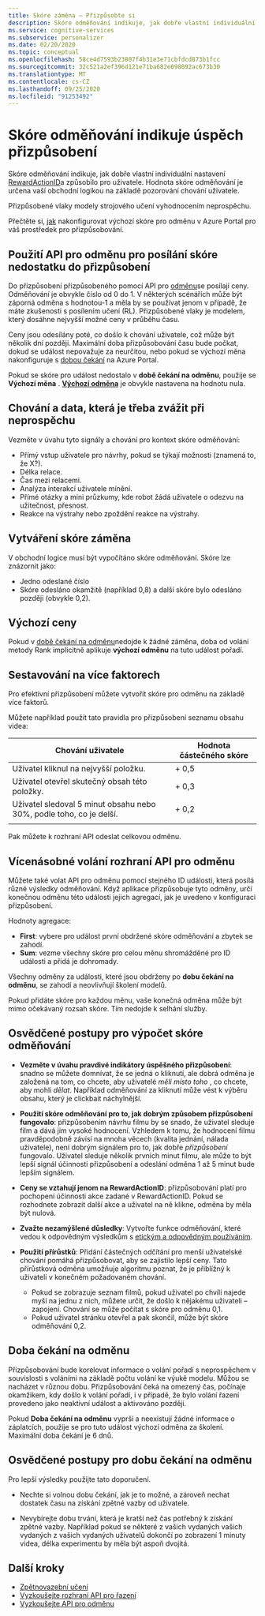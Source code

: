 ```yaml
---
title: Skóre záměna – Přizpůsobte si
description: Skóre odměňování indikuje, jak dobře vlastní individuální nastavení RewardActionID a způsobilo pro uživatele. Hodnota skóre odměňování je určena vaší obchodní logikou na základě pozorování chování uživatele. Přizpůsobené vlaky modely strojového učení vyhodnocením neprospěchu.
ms.service: cognitive-services
ms.subservice: personalizer
ms.date: 02/20/2020
ms.topic: conceptual
ms.openlocfilehash: 58ce4d7593b23807f4b31e3e71cbfdcd873b1fcc
ms.sourcegitcommit: 32c521a2ef396d121e71ba682e098092ac673b30
ms.translationtype: MT
ms.contentlocale: cs-CZ
ms.lasthandoff: 09/25/2020
ms.locfileid: "91253492"
---
```

# <a name="reward-scores-indicate-success-of-personalization"></a>Skóre odměňování indikuje úspěch přizpůsobení

Skóre odměňování indikuje, jak dobře vlastní individuální nastavení [RewardActionID](https://docs.microsoft.com/rest/api/cognitiveservices/personalizer/rank/rank#response)a způsobilo pro uživatele. Hodnota skóre odměňování je určena vaší obchodní logikou na základě pozorování chování uživatele.

Přizpůsobené vlaky modely strojového učení vyhodnocením neprospěchu.

Přečtěte si, [jak](how-to-settings.md#configure-rewards-for-the-feedback-loop) nakonfigurovat výchozí skóre pro odměnu v Azure Portal pro váš prostředek pro přizpůsobování.

## <a name="use-reward-api-to-send-reward-score-to-personalizer"></a>Použití API pro odměnu pro posílání skóre nedostatku do přizpůsobení

Do přizpůsobení přizpůsobeného pomocí API pro [odměnu](https://docs.microsoft.com/rest/api/cognitiveservices/personalizer/events/reward)se posílají ceny. Odměňování je obvykle číslo od 0 do 1. V některých scénářích může být záporná odměna s hodnotou-1 a měla by se používat jenom v případě, že máte zkušenosti s posílením učení (RL). Přizpůsobené vlaky je modelem, který dosáhne nejvyšší možné ceny v průběhu času.

Ceny jsou odesílány poté, co došlo k chování uživatele, což může být několik dní později. Maximální doba přizpůsobování času bude počkat, dokud se událost nepovažuje za neurčitou, nebo pokud se výchozí měna nakonfiguruje s [dobou čekání](#reward-wait-time) na Azure Portal.

Pokud se skóre pro událost nedostalo v **době čekání na odměnu**, použije se **Výchozí měna** . **[Výchozí odměna](how-to-settings.md#configure-reward-settings-for-the-feedback-loop-based-on-use-case)** je obvykle nastavena na hodnotu nula.


## <a name="behaviors-and-data-to-consider-for-rewards"></a>Chování a data, která je třeba zvážit při neprospěchu

Vezměte v úvahu tyto signály a chování pro kontext skóre odměňování:

* Přímý vstup uživatele pro návrhy, pokud se týkají možnosti (znamená to, že X?).
* Délka relace.
* Čas mezi relacemi.
* Analýza interakcí uživatele mínění.
* Přímé otázky a mini průzkumy, kde robot žádá uživatele o odezvu na užitečnost, přesnost.
* Reakce na výstrahy nebo zpoždění reakce na výstrahy.

## <a name="composing-reward-scores"></a>Vytváření skóre záměna

V obchodní logice musí být vypočítáno skóre odměňování. Skóre lze znázornit jako:

* Jedno odeslané číslo
* Skóre odesláno okamžitě (například 0,8) a další skóre bylo odesláno později (obvykle 0,2).

## <a name="default-rewards"></a>Výchozí ceny

Pokud v [době čekání na odměnu](#reward-wait-time)nedojde k žádné záměna, doba od volání metody Rank implicitně aplikuje **výchozí odměnu** na tuto událost pořadí.

## <a name="building-up-rewards-with-multiple-factors"></a>Sestavování na více faktorech

Pro efektivní přizpůsobení můžete vytvořit skóre pro odměnu na základě více faktorů.

Můžete například použít tato pravidla pro přizpůsobení seznamu obsahu videa:

|Chování uživatele|Hodnota částečného skóre|
|--|--|
|Uživatel kliknul na nejvyšší položku.|+ 0,5|
|Uživatel otevřel skutečný obsah této položky.|+ 0,3|
|Uživatel sledoval 5 minut obsahu nebo 30%, podle toho, co je delší.|+ 0,2|
|||

Pak můžete k rozhraní API odeslat celkovou odměnu.

## <a name="calling-the-reward-api-multiple-times"></a>Vícenásobné volání rozhraní API pro odměnu

Můžete také volat API pro odměnu pomocí stejného ID události, která posílá různé výsledky odměňování. Když aplikace přizpůsobuje tyto odměny, určí konečnou odměnu této události jejich agregací, jak je uvedeno v konfiguraci přizpůsobení.

Hodnoty agregace:

*  **First**: vybere pro událost první obdržené skóre odměňování a zbytek se zahodí.
* **Sum**: vezme všechny skóre pro celou měnu shromážděné pro ID události a přidá je dohromady.

Všechny odměny za události, které jsou obdrženy po **dobu čekání na odměnu**, se zahodí a neovlivňují školení modelů.

Pokud přidáte skóre pro každou měnu, vaše konečná odměna může být mimo očekávaný rozsah skóre. Tím nedojde k selhání služby.

## <a name="best-practices-for-calculating-reward-score"></a>Osvědčené postupy pro výpočet skóre odměňování

* **Vezměte v úvahu pravdivé indikátory úspěšného přizpůsobení**: snadno se můžete domnívat, že se jedná o kliknutí, ale dobrá odměna je založená na tom, co chcete, aby uživatelé *měli místo toho* , co chcete, aby mohli *dělat*.  Například odměňování za kliknutí může vést k výběru obsahu, který je clickbait náchylnější.

* **Použití skóre odměňování pro to, jak dobrým způsobem přizpůsobení fungovalo**: přizpůsobením návrhu filmu by se snado, že uživatel sleduje film a dává jim vysoké hodnocení. Vzhledem k tomu, že hodnocení filmu pravděpodobně závisí na mnoha věcech (kvalita jednání, nálada uživatele), není dobrým signálem pro to, jak dobře *přizpůsobení* fungovalo. Uživatel sleduje několik prvních minut filmu, ale může to být lepší signál účinnosti přizpůsobení a odeslání odměna 1 až 5 minut bude lepším signálem.

* **Ceny se vztahují jenom na RewardActionID**: přizpůsobování platí pro pochopení účinnosti akce zadané v RewardActionID. Pokud se rozhodnete zobrazit další akce a uživatel na ně klikne, odměna by měla být nulová.

* **Zvažte nezamýšlené důsledky**: Vytvořte funkce odměňování, které vedou k odpovědným výsledkům s [etickým a odpovědným používáním](ethics-responsible-use.md).

* **Použití přírůstků**: Přidání částečných odčítání pro menší uživatelské chování pomáhá přizpůsobovat, aby se zajistilo lepší ceny. Tato přírůstková odměna umožňuje algoritmu poznat, že je přiblížný k uživateli v konečném požadovaném chování.
    * Pokud se zobrazuje seznam filmů, pokud uživatel po chvíli najede myší na jednu z nich, můžete určit, že došlo k nějakému uživateli – zapojení. Chování se může počítat s skóre pro odměnu 0,1.
    * Pokud uživatel stránku otevřel a pak skončil, může být skóre odměňování 0,2.

## <a name="reward-wait-time"></a>Doba čekání na odměnu

Přizpůsobování bude korelovat informace o volání pořadí s neprospěchem v souvislosti s voláními na základě počtu volání ke výukě modelu. Můžou se nacházet v různou dobu. Přizpůsobování čeká na omezený čas, počínaje okamžikem, kdy došlo k volání pořadí, i v případě, že bylo volání řazení provedeno jako neaktivní událost a aktivováno později.

Pokud **Doba čekání na odměnu** vyprší a neexistují žádné informace o záplatcích, použije se pro tuto událost výchozí odměna za školení. Maximální doba čekání je 6 dnů.

## <a name="best-practices-for-reward-wait-time"></a>Osvědčené postupy pro dobu čekání na odměnu

Pro lepší výsledky použijte tato doporučení.

* Nechte si volnou dobu čekání, jak je to možné, a zároveň nechat dostatek času na získání zpětné vazby od uživatele.

* Nevybírejte dobu trvání, která je kratší než čas potřebný k získání zpětné vazby. Například pokud se některé z vašich vydaných vašich vydaných z vašich vydaných uživatelů dokončí po zobrazení 1 minuty videa, délka experimentu by měla být aspoň dvojitá.

## <a name="next-steps"></a>Další kroky

* [Zpětnovazební učení](concepts-reinforcement-learning.md)
* [Vyzkoušejte rozhraní API pro řazení](https://westus2.dev.cognitive.microsoft.com/docs/services/personalizer-api/operations/Rank/console)
* [Vyzkoušejte API pro odměnu](https://westus2.dev.cognitive.microsoft.com/docs/services/personalizer-api/operations/Reward)
